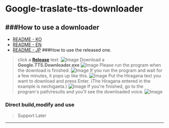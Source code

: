 Google-traslate-tts-downloader
==============================

###How to use a downloader
-------------------------
- [README - KO](https://github.com/moole100/Google-traslate-tts-downloader/blob/main/README.md)
- [README - EN](https://github.com/moole100/Google-traslate-tts-downloader/blob/main/README%20-%20EN.md)
- [README - JP](https://github.com/moole100/Google-traslate-tts-downloader/blob/main/README%20-%20JP.md)
###How to use the released one.
>click a **[Release](https://github.com/moole100/Google-traslate-tts-downloader/releases)** text.
![Image](https://media.discordapp.net/attachments/699182482985058314/780007696069296158/unknown.png?width=1239&height=697)
>Download a **Google.TTS.Downloader.exe**
![Image](https://cdn.discordapp.com/attachments/699182482985058314/780008182708961300/unknown.png)
>Please run the program when the download is finished.
![Image](https://cdn.discordapp.com/attachments/699182482985058314/780008696934957066/unknown.png)
>If you run the program and wait for a few minutes, it pops up like this.
![Image](https://cdn.discordapp.com/attachments/699182482985058314/780008948563443742/unknown.png)
>Put the Hiragana text you want to download and press Enter. (The Hiragana entered in the example is nechigaeta.)
![Image](https://cdn.discordapp.com/attachments/699182482985058314/780011009728315412/unknown.png)
>If you're finished, go to the program's path/results and you'll see the downloaded voice.
![Image](https://media.discordapp.net/attachments/699182482985058314/780023983247982612/unknown.png?width=786&height=698)
### Direct build,modify and use
>Support Later
--------------------------------------------------------------------------------------------------------------------------------------------------------------------------------------------------------------------
